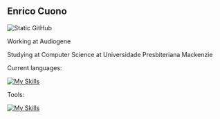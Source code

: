 ## Enrico Cuono 

<img src="https://img.shields.io/static/v1?label=Overview&message=Enrico&color=f8efd4&style=for-the-badge&logo=GitHub" alt="Static GitHub">

<p>Working at Audiogene<br/>
<p>Studying at Computer Science at Universidade Presbiteriana Mackenzie<br/>

Current languages:

[![My Skills](https://skillicons.dev/icons?i=js,ts,java,python,c,cs,dotnet,vue)](https://skillicons.dev)

Tools:

[![My Skills](https://skillicons.dev/icons?i=aws,linux,figma)](https://skillicons.dev)


